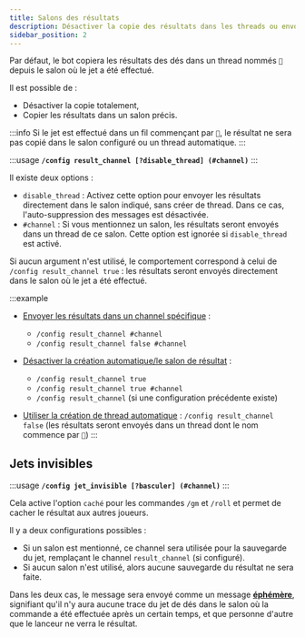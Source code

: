 ```yaml
---
title: Salons des résultats
description: Désactiver la copie des résultats dans les threads ou envoyer dans un salon spécifique.
sidebar_position: 2
---
```


Par défaut, le bot copiera les résultats des dés dans un thread nommés `🎲` depuis le salon où le jet a été effectué.

Il est possible de :
- Désactiver la copie totalement,
- Copier les résultats dans un salon précis.

:::info
Si le jet est effectué dans un fil commençant par `🎲`, le résultat ne sera pas copié dans le salon configuré ou un thread automatique.
:::


:::usage
**`/config result_channel [?disable_thread] (#channel)`**
:::

Il existe deux options :
- `disable_thread` : Activez cette option pour envoyer les résultats directement dans le salon indiqué, sans créer de thread. Dans ce cas, l'auto-suppression des messages est désactivée.
- `#channel` : Si vous mentionnez un salon, les résultats seront envoyés dans un thread de ce salon. Cette option est ignorée si `disable_thread` est activé.

Si aucun argument n'est utilisé, le comportement correspond à celui de `/config result_channel true` : les résultats seront envoyés directement dans le salon où le jet a été effectué.

:::example
- <u>Envoyer les résultats dans un channel spécifique</u> : 
    - `/config result_channel #channel`  
    - `/config result_channel false #channel`  

- <u>Désactiver la création automatique/le salon de résultat</u> :
    - `/config result_channel true`
    - `/config result_channel true #channel`  
    - `/config result_channel` (si une configuration précédente existe)

- <u>Utiliser la création de thread automatique</u> : `/config result_channel false` (les résultats seront envoyés dans un thread dont le nom commence par `🎲`)
:::

## Jets invisibles

:::usage
**`/config jet_invisible [?basculer] (#channel)`**
:::

Cela active l'option `caché` pour les commandes `/gm` et `/roll` et permet de cacher le résultat aux autres joueurs.

Il y a deux configurations possibles :
- Si un salon est mentionné, ce channel sera utilisée pour la sauvegarde du jet, remplaçant le channel `result_channel` (si configuré).
- Si aucun salon n'est utilisé, alors aucune sauvegarde du résultat ne sera faite.

Dans les deux cas, le message sera envoyé comme un message [**éphémère**](https://support.discord.com/hc/fr/articles/1500000580222-Ephemeral-Messages-FAQ), signifiant qu'il n'y aura aucune trace du jet de dés dans le salon où la commande a été effectuée après un certain temps, et que personne d'autre que le lanceur ne verra le résultat.

